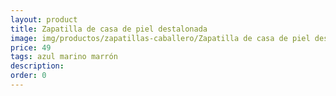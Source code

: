 ```yaml
---
layout: product
title: Zapatilla de casa de piel destalonada 
image: img/productos/zapatillas-caballero/Zapatilla de casa de piel destalonada =49=azul marino marrón.webp
price: 49
tags: azul marino marrón
description: 
order: 0
---
```


